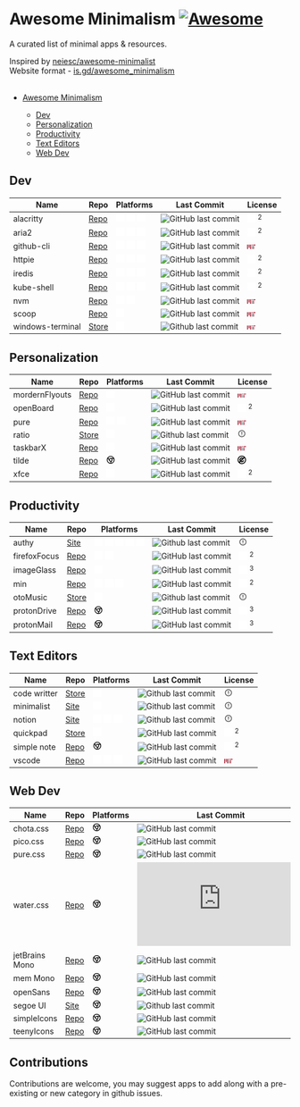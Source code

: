 # Awesome Minimalism [![Awesome](https://awesome.re/badge-flat.svg)](https://awesome.re)

A curated list of minimal apps & resources.

Inspired by [neiesc/awesome-minimalist](https://github.com/neiesc/awesome-minimalist#awesome-minimalist-frameworks-)<br>
Website format - [is.gd/awesome_minimalism](https://is.gd/awesome_minimalism)
<br><br>
- [Awesome Minimalism](#awesome-minimalism-)

  - [Dev](#dev)
  - [Personalization](#personalization)
  - [Productivity](#productivity)
  - [Text Editors](#text-editors)
  - [Web Dev](#web-dev)

## Dev

| Name              | Repo                                                   | Platforms                                                                                                                                             | Last Commit                                                                                                    | License                                                        |
|------------------ |------------------------------------------------------- |------------------------------------------------------------------------------------------------------------------------------------------------------ |--------------------------------------------------------------------------------------------------------------- |--------------------------------------------------------------- |
| alacritty         | [Repo](https://github.com/alacritty/alacritty)         | <img src="icons/platforms/windows.svg" width="15"> <img src="icons/platforms/apple.svg" width="15"> <img src="icons/platforms/linux.svg" width="15">  | ![GitHub last commit](https://img.shields.io/github/last-commit/alacritty/alacritty?style=flat-square)         | <img src="icons/license/apache.svg" width="15"> <sup>2</sup>   |
| aria2             | [Repo](https://github.com/aria2/aria2)                 | <img src="icons/platforms/windows.svg" width="15"> <img src="icons/platforms/apple.svg" width="15"> <img src="icons/platforms/linux.svg" width="15">  | ![GitHub last commit](https://img.shields.io/github/last-commit/aria2/aria2?style=flat-square)                 | <img src="icons/license/gpl.svg" width="15"> <sup>2</sup>      |
| github-cli        | [Repo](https://github.com/cli/cli)                     | <img src="icons/platforms/windows.svg" width="15"> <img src="icons/platforms/apple.svg" width="15"> <img src="icons/platforms/linux.svg" width="15">  | ![GitHub last commit](https://img.shields.io/github/last-commit/cli/cli?style=flat-square)                     | <img src="icons/license/mit.svg" width="15">                   |
| httpie            | [Repo](https://github.com/httpie/httpie)               | <img src="icons/platforms/windows.svg" width="15"> <img src="icons/platforms/apple.svg" width="15"> <img src="icons/platforms/linux.svg" width="15">  | ![GitHub last commit](https://img.shields.io/github/last-commit/httpie/httpie?style=flat-square)               | <img src="icons/license/freebsd.svg" width="15"> <sup>2</sup>  |
| iredis            | [Repo](https://github.com/laixintao/iredis)            | <img src="icons/platforms/windows.svg" width="15"> <img src="icons/platforms/apple.svg" width="15"> <img src="icons/platforms/linux.svg" width="15">  | ![GitHub last commit](https://img.shields.io/github/last-commit/laixintao/iredis?style=flat-square)            | <img src="icons/license/freebsd.svg" width="15"> <sup>2</sup>  |
| kube-shell        | [Repo](https://github.com/cloudnativelabs/kube-shell)  | <img src="icons/platforms/windows.svg" width="15"> <img src="icons/platforms/apple.svg" width="15"> <img src="icons/platforms/linux.svg" width="15">  | ![GitHub last commit](https://img.shields.io/github/last-commit/cloudnativelabs/kube-shell?style=flat-square)  | <img src="icons/license/apache.svg" width="15"> <sup>2</sup>   |
| nvm               | [Repo](https://github.com/nvm-sh/nvm)                  | <img src="icons/platforms/apple.svg" width="15"> <img src="icons/platforms/linux.svg" width="15">                                                     | ![GitHub last commit](https://img.shields.io/github/last-commit/nvm-sh/nvm?style=flat-square)                  | <img src="icons/license/mit.svg" width="15">                   |
| scoop             | [Repo](https://github.com/ScoopInstaller/Scoop/)       | <img src="icons/platforms/windows.svg" width="15">                                                                                                    | ![GitHub last commit](https://img.shields.io/github/last-commit/ScoopInstaller/Scoop?style=flat-square)        | <img src="icons/license/mit.svg" width="15">                   |
| windows-terminal  | [Store](https://is.gd/HAXFZL)                          | <img src="icons/platforms/windows.svg" width="15">                                                                                                    | ![Github last commit](https://img.shields.io/github/last-commit/Microsoft/Terminal?style=flat-square)          | <img src="icons/license/mit.svg" width="15">                   |

## Personalization

| Name            | Repo                                                                 | Platforms                                                                                                                                             | Last Commit                                                                                                               | License                                                    |
|---------------- |--------------------------------------------------------------------- |------------------------------------------------------------------------------------------------------------------------------------------------------ |-------------------------------------------------------------------------------------------------------------------------- |----------------------------------------------------------- |
| mordernFlyouts  | [Repo](https://github.com/ModernFlyouts-Community/ModernFlyouts)     | <img src="icons/platforms/windows.svg" width="15">                                                                                                    | ![GitHub last commit](https://img.shields.io/github/last-commit/ModernFlyouts-Community/ModernFlyouts?style=flat-square)  | <img src="icons/license/mit.svg" width="15">               |
| openBoard       | [Repo](https://github.com/openboard-team/openboard)                  | <img src="icons/platforms/android.svg" width="15">                                                                                                    | ![GitHub last commit](https://img.shields.io/github/last-commit/openboard-team/openboard?style=flat-square)               | <img src="icons/license/gpl.svg" width="15"> <sup>2</sup>  |
| pure            | [Repo](https://github.com/sindresorhus/pure)                         | <img src="icons/platforms/apple.svg" width="15"> <img src="icons/platforms/linux.svg" width="15">                                                     | ![GitHub last commit](https://img.shields.io/github/last-commit/sindresorhus/pure?style=flat-square)                      | <img src="icons/license/mit.svg" width="15">               |
| ratio           | [Store](https://play.google.com/store/apps/details?id=com.bllocosn)  | <img src="icons/platforms/android.svg" width="15">                                                                                                    | ![Github last commit](https://img.shields.io/badge/last%20commit-N%2FA-yellow?style=flat-square)                          | <img src="icons/license/none.svg" width="15">              |
| taskbarX        | [Repo](https://github.com/ChrisAnd1998/TaskbarX)                     | <img src="icons/platforms/windows.svg" width="15">                                                                                                    | ![GitHub last commit](https://img.shields.io/github/last-commit/ChrisAnd1998/TaskbarX?style=flat-square)                  | <img src="icons/license/mit.svg" width="15">               |
| tilde           | [Repo](https://github.com/xvvvyz/tilde)                              | <img src="icons/platforms/chrome.svg" width="15">  | ![GitHub last commit](https://img.shields.io/github/last-commit/xvvvyz/tilde?style=flat-square)                           | <img src="icons/license/unlicense.svg" width="15">         |
| xfce            | [Repo](https://github.com/xfce-mirror/xfwm4)                         | <img src="icons/platforms/linux.svg" width="15">                                                                                                      | ![GitHub last commit](https://img.shields.io/github/last-commit/xfce-mirror/xfwm4?style=flat-square)                      | <img src="icons/license/gpl.svg" width="15"> <sup>2</sup>  |

## Productivity

| Name          | Repo                                                                                            | Platforms                                                                                                                                                                                                                                               | Last Commit                                                                                                      | License                                                        |
|-------------- |------------------------------------------------------------------------------------------------ |-------------------------------------------------------------------------------------------------------------------------------------------------------------------------------------------------------------------------------------------------------- |----------------------------------------------------------------------------------------------------------------- |--------------------------------------------------------------- |
| authy         | [Site](https://authy.com/download/)                                                             | <img src="icons/platforms/android.svg" width="15"> <img src="icons/platforms/ios.svg" width="15"> <img src="icons/platforms/windows.svg" width="15"> <img src="icons/platforms/apple.svg" width="15"> <img src="icons/platforms/linux.svg" width="15">  | ![Github last commit](https://img.shields.io/badge/last%20commit-N%2FA-yellow?style=flat-square)                 | <img src="icons/license/none.svg" width="15">                  |
| firefoxFocus  | [Repo](https://github.com/mozilla-mobile/focus-android)                                         | <img src="icons/platforms/android.svg" width="15"> <img src="icons/platforms/ios.svg" width="15">                                                                                                                                                       | ![GitHub last commit](https://img.shields.io/github/last-commit/mozilla-mobile/focus-android?style=flat-square)  | <img src="icons/license/mozilla.svg" width="15"> <sup>2</sup>  |
| imageGlass    | [Repo](https://github.com/d2phap/ImageGlass#imageglass---a-lightweight-versatile-image-viewer)  | <img src="icons/platforms/windows.svg" width="15">                                                                                                                                                                                                      | ![GitHub last commit](https://img.shields.io/github/last-commit/d2phap/ImageGlass?style=flat-square)             | <img src="icons/license/gpl.svg" width="15"> <sup>3</sup>      |
| min           | [Repo](https://github.com/minbrowser/min)                                                       | <img src="icons/platforms/windows.svg" width="15"> <img src="icons/platforms/apple.svg" width="15"> <img src="icons/platforms/linux.svg" width="15">                                                                                                    | ![GitHub last commit](https://img.shields.io/github/last-commit/minbrowser/min?style=flat-square)                | <img src="icons/license/apache.svg" width="15"> <sup>2</sup>   |
| otoMusic      | [Store](https://play.google.com/store/apps/details?id=com.piyush.music)                         | <img src="icons/platforms/android.svg" width="15">                                                                                                                                                                                                      | ![Github last commit](https://img.shields.io/badge/last%20commit-N%2FA-yellow?style=flat-square)                 | <img src="icons/license/none.svg" width="15">                  |
| protonDrive   | [Repo](https://github.com/ProtonMail/WebClients/tree/main/applications/drive)                   |<img src="icons/platforms/chrome.svg" width="15">  | ![GitHub last commit](https://img.shields.io/github/last-commit/Protonmail/WebClients?style=flat-square)         | <img src="icons/license/gpl.svg" width="15"> <sup>3</sup>      |
| protonMail    | [Repo](https://github.com/ProtonMail/WebClients/tree/main/applications/mail)                    | <img src="icons/platforms/chrome.svg" width="15">  | ![GitHub last commit](https://img.shields.io/github/last-commit/Protonmail/WebClients?style=flat-square)         | <img src="icons/license/gpl.svg" width="15"> <sup>3</sup>      |

## Text Editors

| Name          | Repo                                                                                        | Platforms                                                                                                                                             | Last Commit                                                                                                        | License                                                    |
|-------------- |-------------------------------------------------------------------------------------------- |------------------------------------------------------------------------------------------------------------------------------------------------------ |------------------------------------------------------------------------------------------------------------------- |----------------------------------------------------------- |
| code writter  | [Store](https://apps.microsoft.com/store/detail/code-writer/9WZDNCRFHZDT)                   | <img src="icons/platforms/windows.svg" width="15">                                                                                                    | ![Github last commit](https://img.shields.io/badge/last%20commit-N%2FA-yellow?style=flat-square)                   | <img src="icons/license/none.svg" width="15">              |
| minimalist    | [Site](https://www.minimalist.app)                                                          | <img src="icons/platforms/apple.svg" width="15">                                                                                                      | ![Github last commit](https://img.shields.io/badge/last%20commit-N%2FA-yellow?style=flat-square)                   | <img src="icons/license/none.svg" width="15">              |
| notion        | [Site](https://notion.so)                                                                   | <img src="icons/platforms/windows.svg" width="15"> <img src="icons/platforms/apple.svg" width="15"> <img src="icons/platforms/linux.svg" width="15">  | ![Github last commit](https://img.shields.io/badge/last%20commit-N%2FA-yellow?style=flat-square)                   | <img src="icons/license/none.svg" width="15">              |
| quickpad      | [Store](https://apps.microsoft.com/store/detail/quick-pad-fluent-notepad-app/9PDLWQHTLSV3)  | <img src="icons/platforms/windows.svg" width="15">                                                                                                    | ![GitHub last commit](https://img.shields.io/github/last-commit/yaichenbaum/Quick-Pad?style=flat-square)           | <img src="icons/license/gpl.svg" width="15"> <sup>2</sup>  |
| simple note   | [Repo](https://github.com/Automattic/simplenote-electron)                                   | <img src="icons/platforms/chrome.svg" width="15">  | ![GitHub last commit](https://img.shields.io/github/last-commit/Automattic/simplenote-electron?style=flat-square)  | <img src="icons/license/gpl.svg" width="15"> <sup>2</sup>  |
| vscode        | [Repo](https://github.com/microsoft/vscode)                                                 | <img src="icons/platforms/windows.svg" width="15"> <img src="icons/platforms/apple.svg" width="15"> <img src="icons/platforms/linux.svg" width="15">  | ![GitHub last commit](https://img.shields.io/github/last-commit/microsoft/vscode?style=flat-square)                | <img src="icons/license/mit.svg" width="15">               |

## Web Dev

| Name            | Repo                                                                     | Platforms                                          | Last Commit                                                                                                   | License                                                      |
|---------------- |------------------------------------------------------------------------- |--------------------------------------------------- |-------------------------------------------------------------------------------------------------------------- |------------------------------------------------------------- |
| chota.css       | [Repo](https://github.com/jenil/chota)                                   | <img src="icons/platforms/chrome.svg" width="15">  | ![GitHub last commit](https://img.shields.io/github/last-commit/jenil/chota?style=flat-square)                | <img src="icons/license/mit.svg" width="15">                 |
| pico.css        | [Repo](https://github.com/picocss/pico)                                  | <img src="icons/platforms/chrome.svg" width="15">  | ![GitHub last commit](https://img.shields.io/github/last-commit/picocss/pico?style=flat-square)               | <img src="icons/license/mit.svg" width="15">                 |
| pure.css        | [Repo](https://github.com/pure-css/pure)                                 | <img src="icons/platforms/chrome.svg" width="15">  | ![GitHub last commit](https://img.shields.io/github/last-commit/pure-css/pure?style=flat-square)              | <img src="icons/license/freebsd.svg" width="15">             |
| water.css       | [Repo](https://github.com/kognise/water.css)                             | <img src="icons/platforms/chrome.svg" width="15">  | ![GitHub last commit](https://img.shields.io/github/last-commit/kognise/water.css?style=flat-square)          | <img src="icons/license/mit.svg" width="15">                 |
| jetBrains Mono  | [Repo](https://github.com/JetBrains/JetBrainsMono)                       | <img src="icons/platforms/chrome.svg" width="15">  | ![GitHub last commit](https://img.shields.io/github/last-commit/JetBrains/JetBrainsMono?style=flat-square)    | <img src="icons/license/ofl.png" width="15"> <sup>1.1</sup>  |
| mem Mono        | [Repo](https://github.com/oidoid/mem)                                    | <img src="icons/platforms/chrome.svg" width="15">  | ![GitHub last commit](https://img.shields.io/github/last-commit/oidoid/mem?style=flat-square)                 | <img src="icons/license/gpl.svg" width="15"> <sup>3</sup>    |
| openSans        | [Repo](https://github.com/googlefonts/opensans)                          | <img src="icons/platforms/chrome.svg" width="15">  | ![GitHub last commit](https://img.shields.io/github/last-commit/googlefonts/opensans?style=flat-square)       | <img src="icons/license/ofl.png" width="15"> <sup>1.1</sup>  |
| segoe UI        | [Site](https://learn.microsoft.com/en-us/typography/font-list/segoe-ui)  | <img src="icons/platforms/chrome.svg" width="15">  | ![Github last commit](https://img.shields.io/badge/last%20commit-N%2FA-yellow?style=flat-square)              | <img src="icons/license/none.svg" width="15">                |
| simpleIcons     | [Repo](https://github.com/simple-icons/simple-icons)                     | <img src="icons/platforms/chrome.svg" width="15">  | ![GitHub last commit](https://img.shields.io/github/last-commit/simple-icons/simple-icons?style=flat-square)  | <img src="icons/license/cc.svg" width="15">                 |
| teenyIcons      | [Repo](https://github.com/teenyicons/teenyicons)                         | <img src="icons/platforms/chrome.svg" width="15">  | ![GitHub last commit](https://img.shields.io/github/last-commit/teenyicons/teenyicons?style=flat-square)      | <img src="icons/license/mit.svg" width="15">                 |

## Contributions

 Contributions are welcome, you may suggest apps to add along with a pre-existing or new category in github issues.
